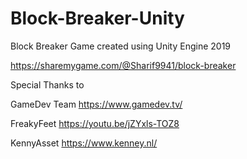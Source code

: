 # Block-Breaker-Unity
Block Breaker Game created using Unity Engine 2019

https://sharemygame.com/@Sharif9941/block-breaker

Special Thanks to
  
  GameDev Team
    https://www.gamedev.tv/

  FreakyFeet
    https://youtu.be/jZYxls-TOZ8
  
  KennyAsset
    https://www.kenney.nl/
